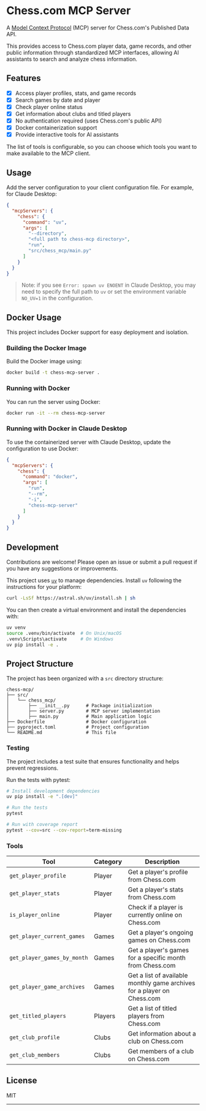 # Chess.com MCP Server

A [Model Context Protocol][mcp] (MCP) server for Chess.com's Published Data API.

This provides access to Chess.com player data, game records, and other public information through standardized MCP interfaces, allowing AI assistants to search and analyze chess information.

[mcp]: https://modelcontextprotocol.io

## Features

- [x] Access player profiles, stats, and game records
- [x] Search games by date and player
- [x] Check player online status
- [x] Get information about clubs and titled players
- [x] No authentication required (uses Chess.com's public API)
- [x] Docker containerization support
- [x] Provide interactive tools for AI assistants

The list of tools is configurable, so you can choose which tools you want to make available to the MCP client.

## Usage

Add the server configuration to your client configuration file. For example, for Claude Desktop:

```json
{
  "mcpServers": {
    "chess": {
      "command": "uv",
      "args": [
        "--directory",
        "<full path to chess-mcp directory>",
        "run",
        "src/chess_mcp/main.py"
      ]
    }
  }
}
```

> Note: if you see `Error: spawn uv ENOENT` in Claude Desktop, you may need to specify the full path to `uv` or set the environment variable `NO_UV=1` in the configuration.

## Docker Usage

This project includes Docker support for easy deployment and isolation.

### Building the Docker Image

Build the Docker image using:

```bash
docker build -t chess-mcp-server .
```

### Running with Docker

You can run the server using Docker:

```bash
docker run -it --rm chess-mcp-server
```

### Running with Docker in Claude Desktop

To use the containerized server with Claude Desktop, update the configuration to use Docker:

```json
{
  "mcpServers": {
    "chess": {
      "command": "docker",
      "args": [
        "run",
        "--rm",
        "-i",
        "chess-mcp-server"
      ]
    }
  }
}
```

## Development

Contributions are welcome! Please open an issue or submit a pull request if you have any suggestions or improvements.

This project uses [`uv`](https://github.com/astral-sh/uv) to manage dependencies. Install `uv` following the instructions for your platform:

```bash
curl -LsSf https://astral.sh/uv/install.sh | sh
```

You can then create a virtual environment and install the dependencies with:

```bash
uv venv
source .venv/bin/activate  # On Unix/macOS
.venv\Scripts\activate     # On Windows
uv pip install -e .
```

## Project Structure

The project has been organized with a `src` directory structure:

```
chess-mcp/
├── src/
│   └── chess_mcp/
│       ├── __init__.py      # Package initialization
│       ├── server.py        # MCP server implementation
│       ├── main.py          # Main application logic
├── Dockerfile               # Docker configuration
├── pyproject.toml           # Project configuration
└── README.md                # This file
```

### Testing

The project includes a test suite that ensures functionality and helps prevent regressions.

Run the tests with pytest:

```bash
# Install development dependencies
uv pip install -e ".[dev]"

# Run the tests
pytest

# Run with coverage report
pytest --cov=src --cov-report=term-missing
```

### Tools

| Tool | Category | Description |
| --- | --- | --- |
| `get_player_profile` | Player | Get a player's profile from Chess.com |
| `get_player_stats` | Player | Get a player's stats from Chess.com |
| `is_player_online` | Player | Check if a player is currently online on Chess.com |
| `get_player_current_games` | Games | Get a player's ongoing games on Chess.com |
| `get_player_games_by_month` | Games | Get a player's games for a specific month from Chess.com |
| `get_player_game_archives` | Games | Get a list of available monthly game archives for a player on Chess.com |
| `get_titled_players` | Players | Get a list of titled players from Chess.com |
| `get_club_profile` | Clubs | Get information about a club on Chess.com |
| `get_club_members` | Clubs | Get members of a club on Chess.com |

## License

MIT

---

[mcp]: https://modelcontextprotocol.io

